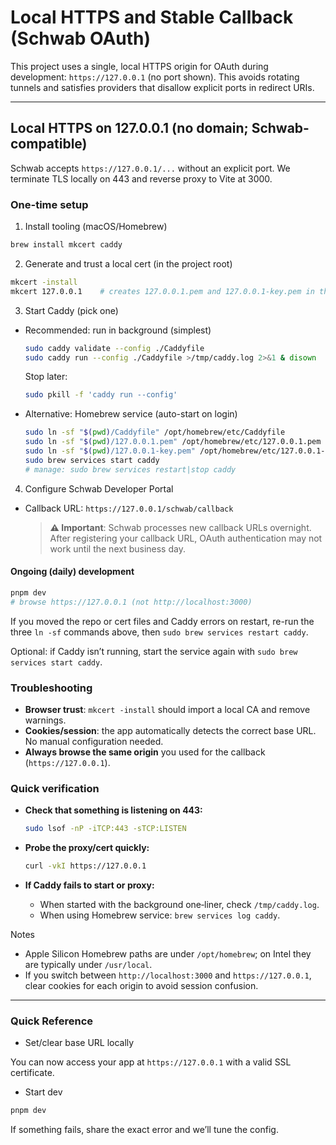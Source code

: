 <!-- markdownlint-disable MD029 -->
# Local HTTPS and Stable Callback (Schwab OAuth)

This project uses a single, local HTTPS origin for OAuth during development: `https://127.0.0.1` (no port shown). This avoids rotating tunnels and satisfies providers that disallow explicit ports in redirect URIs.

---

## Local HTTPS on 127.0.0.1 (no domain; Schwab-compatible)

Schwab accepts `https://127.0.0.1/...` without an explicit port. We terminate TLS locally on 443 and reverse proxy to Vite at 3000.

### One-time setup

1. Install tooling (macOS/Homebrew)

```bash
brew install mkcert caddy
```

2. Generate and trust a local cert (in the project root)

```bash
mkcert -install
mkcert 127.0.0.1    # creates 127.0.0.1.pem and 127.0.0.1-key.pem in the repo
```

3. Start Caddy (pick one)

- Recommended: run in background (simplest)

  ```bash
  sudo caddy validate --config ./Caddyfile
  sudo caddy run --config ./Caddyfile >/tmp/caddy.log 2>&1 & disown
  ```

  Stop later:

  ```bash
  sudo pkill -f 'caddy run --config'
  ```

- Alternative: Homebrew service (auto-start on login)

  ```bash
  sudo ln -sf "$(pwd)/Caddyfile" /opt/homebrew/etc/Caddyfile
  sudo ln -sf "$(pwd)/127.0.0.1.pem" /opt/homebrew/etc/127.0.0.1.pem
  sudo ln -sf "$(pwd)/127.0.0.1-key.pem" /opt/homebrew/etc/127.0.0.1-key.pem
  sudo brew services start caddy
  # manage: sudo brew services restart|stop caddy
  ```

4. Configure Schwab Developer Portal

- Callback URL: `https://127.0.0.1/schwab/callback`

  > **⚠️ Important**: Schwab processes new callback URLs overnight. After registering your callback URL, OAuth authentication may not work until the next business day.

#### Ongoing (daily) development

```bash
pnpm dev
# browse https://127.0.0.1 (not http://localhost:3000)
```

If you moved the repo or cert files and Caddy errors on restart, re-run the three `ln -sf` commands above, then `sudo brew services restart caddy`.

Optional: if Caddy isn’t running, start the service again with `sudo brew services start caddy`.

### Troubleshooting

- **Browser trust**: `mkcert -install` should import a local CA and remove warnings.
- **Cookies/session**: the app automatically detects the correct base URL. No manual configuration needed.
- **Always browse the same origin** you used for the callback (`https://127.0.0.1`).

### Quick verification

- **Check that something is listening on 443:**

  ```bash
  sudo lsof -nP -iTCP:443 -sTCP:LISTEN
  ```

- **Probe the proxy/cert quickly:**

  ```bash
  curl -vkI https://127.0.0.1
  ```

- **If Caddy fails to start or proxy:**
  - When started with the background one‑liner, check `/tmp/caddy.log`.
  - When using Homebrew service: `brew services log caddy`.

Notes

- Apple Silicon Homebrew paths are under `/opt/homebrew`; on Intel they are typically under `/usr/local`.
- If you switch between `http://localhost:3000` and `https://127.0.0.1`, clear cookies for each origin to avoid session confusion.

---

### Quick Reference

- Set/clear base URL locally

You can now access your app at `https://127.0.0.1` with a valid SSL certificate.

- Start dev

```bash
pnpm dev
```

If something fails, share the exact error and we’ll tune the config.
